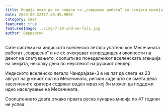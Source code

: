 ```yaml
---
title: Индија може да се пофали со „совршена работа“ во својата мисија на Месечината
date: 2023-08-22T17:30:49.989Z
category: свет
featured: true
featuredImage: ../img/7-30-ind-se-fali.jpg
author: Вардарски
---
```

Сите системи на индиското вселенско летало упатено кон Месечината работат „совршено“ и не се очекуваат непредвидени околности на денот на слетувањето, соопшти во понеделникот вселенската агенција на земјата, неколку дена по неуспехот на рускиот лендер.

Индиското вселенско летало Чандрајаан-3 е на пат да слета на 23 август на јужниот пол на Месечината, регион каде што се смета дека засенчените кратери содржат воден мраз кој би можел да поддржи идно населување на Месечината.

Соопштението доаѓа откако првата руска лунарна мисија по 47 години не успеа.